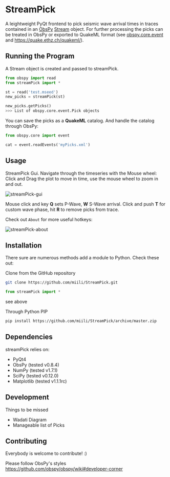 StreamPick
==========

A leightweight PyQt frontend to pick seismic wave arrival times in traces contained in an [ObsPy](http://www.obspy.org) [Stream](http://docs.obspy.org/master/packages/autogen/obspy.core.stream.Stream.html#obspy.core.stream.Stream) object. For further processing the picks can be treated in ObsPy or exported to QuakeML format (see [obspy.core.event](http://docs.obspy.org/master/packages/autogen/obspy.core.event.html) and https://quake.ethz.ch/quakeml/).

Running the Program
-------------------
A Stream object is created and passed to streamPick.

```python
from obspy import read
from streamPick import *

st = read('test.mseed')
new_picks = streamPick(st)

new_picks.getPicks()
>>> List of obspy.core.event.Pick objects
```

You can save the picks as a **QuakeML** catalog. And handle the catalog through ObsPy:

```python
from obspy.core import event

cat = event.readEvents('myPicks.xml')
```

Usage
-----
StreamPick Gui. Navigate through the timeseries with the Mouse wheel: Click and Drag the plot to move in time, use the mouse wheel to zoom in and out.

![streamPick-gui](https://raw.github.com/miili/StreamPick/master/img/streamPick-gui.png)

Mouse click and key **Q** sets P-Wave, **W** S-Wave arrival. Click and push **T** for custom wave phase, hit **R** to remove picks from trace.

Check out ``About`` for more useful hotkeys:

![streamPick-about](https://raw.github.com/miili/StreamPick/master/img/streamPick-about.png)

Installation
------------

There sure are numerous methods add a module to Python. Check these out:

Clone from the GitHub repository

```bash
git clone https://github.com/miili/StreamPick.git
```

```python
from streamPick import *
```
see above

Through Python PIP

```bash
pip install https://github.com/miili/StreamPick/archive/master.zip
```

Dependencies
------------
streamPick relies on:

* PyQt4
* ObsPy (tested v0.8.4)
* NumPy (tested v1.7.1)
* SciPy (tested v0.12.0)
* Matplotlib (tested v1.1.1rc)


Development
-----------

Things to be missed

- Wadati Diagram
- Manageable list of Picks


Contributing
------------
Everybody is welcome to contribute! :)

Please follow ObsPy's styles https://github.com/obspy/obspy/wiki#developer-corner 
